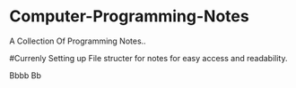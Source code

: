 # Computer-Programming-Notes
A Collection Of Programming Notes..

#Currenly Setting up File structer for notes for easy access and readability.

Bbbb 
Bb

